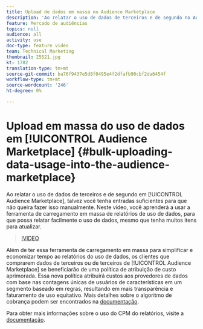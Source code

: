 ```yaml
---
title: Upload de dados em massa no Audience Marketplace
description: 'Ao relatar o uso de dados de terceiros e de segundo no Audience Marketplace, você pode ter entradas suficientes para que não queira fazer isso manualmente. Neste vídeo, você aprenderá a usar a ferramenta de carregamento em massa de relatórios de uso de dados, para que possa relatar facilmente o uso de dados, mesmo que tenha muitos itens para atualizar. '
feature: Mercado de audiências
topics: null
audience: all
activity: use
doc-type: feature video
team: Technical Marketing
thumbnail: 25521.jpg
kt: 1782
translation-type: tm+mt
source-git-commit: ba76f9437e5d8f0495e4f2dfafb90cbf2da6454f
workflow-type: tm+mt
source-wordcount: '246'
ht-degree: 0%

---
```



# Upload em massa do uso de dados em [!UICONTROL Audience Marketplace] {#bulk-uploading-data-usage-into-the-audience-marketplace}

Ao relatar o uso de dados de terceiros e de segundo em [!UICONTROL Audience Marketplace], talvez você tenha entradas suficientes para que não queira fazer isso manualmente. Neste vídeo, você aprenderá a usar a ferramenta de carregamento em massa de relatórios de uso de dados, para que possa relatar facilmente o uso de dados, mesmo que tenha muitos itens para atualizar.

>[!VIDEO](https://video.tv.adobe.com/v/25521/?quality=12)

Além de ter essa ferramenta de carregamento em massa para simplificar e economizar tempo ao relatórios do uso de dados, os clientes que comprarem dados de terceiros ou de terceiros de [!UICONTROL Audience Marketplace] se beneficiarão de uma política de atribuição de custo aprimorada. Essa nova política atribuirá custos aos provedores de dados com base nas contagens únicas de usuários de características em um segmento baseado em regras, resultando em mais transparência e faturamento de uso equitativo.
Mais detalhes sobre o algoritmo de cobrança podem ser encontrados na [documentação](https://experiencecloud.adobe.com/resources/help/en_US/aam/marketplace_cpm_billing.html).

Para obter mais informações sobre o uso do CPM do relatórios, visite a [documentação](https://experiencecloud.adobe.com/resources/help/en_US/aam/t_marketplace_report_cpm_usage.html).